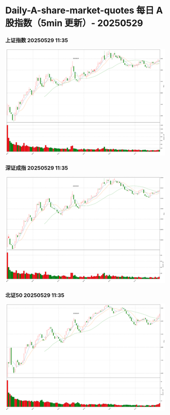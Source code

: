 
# Daily-A-share-market-quotes 每日 A 股指数（5min 更新）- 20250529

### 上证指数 20250529 11:35
![](./fig/2025/5/20250529-sh000001.png)

### 深证成指 20250529 11:35
![](./fig/2025/5/20250529-sz399001.png)

### 北证50 20250529 11:35
![](./fig/2025/5/20250529-bj899050.png)
